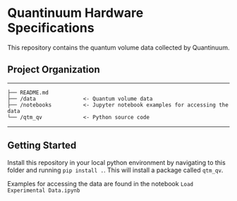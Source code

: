# Quantinuum Hardware Specifications

This repository contains the quantum volume data collected by Quantinuum.

## Project Organization
------------

    ├── README.md          
    ├── /data               <- Quantum volume data
    ├── /notebooks          <- Jupyter notebook examples for accessing the data
    └── /qtm_qv             <- Python source code

--------

## Getting Started

Install this repository in your local python environment by navigating to this folder and running `pip install .`. This will install a package called `qtm_qv`.

Examples for accessing the data are found in the notebook `Load Experimental Data.ipynb`
